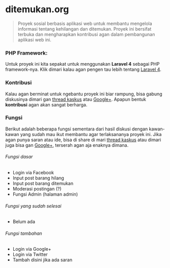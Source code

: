 # ditemukan.org
> Proyek sosial berbasis aplikasi web untuk membantu mengelola informasi tentang kehilangan dan ditemukan. Proyek ini bersifat terbuka dan mengharapkan kontribusi agan dalam pembangunan aplikasi web ini.

### PHP Framework:
Untuk proyek ini kita sepakat untuk menggunakan **Laravel 4** sebagai PHP framework-nya. Klik dimari kalau agan pengen tau lebih tentang [Laravel 4](http://laravel.com/).

### Kontribusi
Kalau agan berminat untuk ngebantu proyek ini biar rampung, bisa gabung diskusinya dimari gan [thread kaskus](http://www.kaskus.co.id/thread/531b38f841cb17e66e8b45cb/non-profit-mencari-developer-untuk-ditemukanorg/) atau [Google+](https://plus.google.com/u/0/109324412661501708233/posts). Apapun bentuk **kontribusi** agan akan sangat berharga.

### Fungsi
Berikut adalah beberapa fungsi sementara dari hasil diskusi dengan kawan-kawan yang sudah mau ikut membantu agar terlaksananya proyek ini. Jika agan punya saran atau ide, bisa di share di mari [thread kaskus](http://www.kaskus.co.id/thread/531b38f841cb17e66e8b45cb/non-profit-mencari-developer-untuk-ditemukanorg/) atau dimari juga bisa gan [Google+](https://plus.google.com/u/0/109324412661501708233/posts), terserah agan aja enaknya dimana.

###### Fungsi dasar
- Login via Facebook
- Input post barang hilang
- Input post barang ditemukan
- Moderasi postingan (?)
- Fungsi Admin (halaman admin)

###### Fungsi yang sudah selesai
- Belum ada

###### Fungsi tambahan
- Login via Google+
- Login via Twitter
- Tambah disini jika ada saran